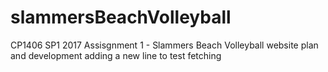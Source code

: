# slammersBeachVolleyball
CP1406 SP1 2017 Assisgnment 1 - Slammers Beach Volleyball website plan and development
adding a new line to test fetching
